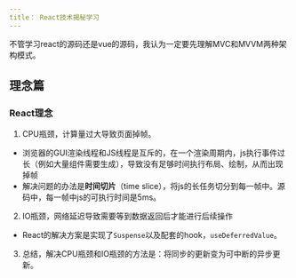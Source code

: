 ```yaml
---
title： React技术揭秘学习
---
```


不管学习react的源码还是vue的源码，我认为一定要先理解MVC和MVVM两种架构模式。

## 理念篇

### React理念

1. CPU瓶颈，计算量过大导致页面掉帧。

  - 浏览器的GUI渲染线程和JS线程是互斥的，在一个渲染周期内，js执行事件过长（例如大量组件需要生成），导致没有足够时间执行布局、绘制，从而出现掉帧
  - 解决问题的办法是**时间切片**（time slice），将js的长任务切分到每一帧中。源码中，每一帧中js的可执行时间是5ms。

2. IO瓶颈，网络延迟导致需要等到数据返回后才能进行后续操作

  - React的解决方案是实现了`Suspense`以及配套的hook，`useDeferredValue`。

3. 总结，解决CPU瓶颈和IO瓶颈的方法是：将同步的更新变为可中断的异步更新。
